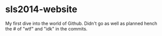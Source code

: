 # sls2014-website

My first dive into the world of Github. 
Didn't go as well as planned hench the # of "wtf" and "idk" in the commits.



